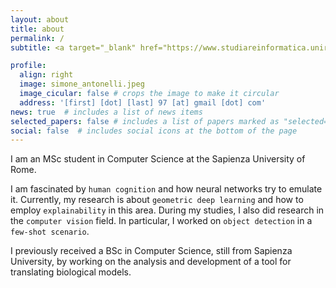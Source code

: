 ```yaml
---
layout: about
title: about
permalink: /
subtitle: <a target="_blank" href="https://www.studiareinformatica.uniroma1.it/master-course-computer-science" title="Master course in Computer Science">Computer Science Department</a> &bull; <a target="_blank" href="https://www.uniroma1.it/en/pagina-strutturale/home" title="Sapienza University of Rome">Sapienza University of Rome</a>

profile:
  align: right
  image: simone_antonelli.jpeg
  image_cicular: false # crops the image to make it circular
  address: '[first] [dot] [last] 97 [at] gmail [dot] com'
news: true  # includes a list of news items
selected_papers: false # includes a list of papers marked as "selected={true}"
social: false  # includes social icons at the bottom of the page
---
```


I am an MSc student in Computer Science at the Sapienza University of Rome.

I am fascinated by `human cognition` and how neural networks try to emulate it. Currently, my research is about `geometric deep learning` and how to employ `explainability` in this area. 
During my studies, I also did research in the `computer vision` field. In particular, I worked on `object detection` in a `few-shot scenario`.

I previously received a BSc in Computer Science, still from Sapienza University, by working on the analysis and development of a tool for translating biological models.
